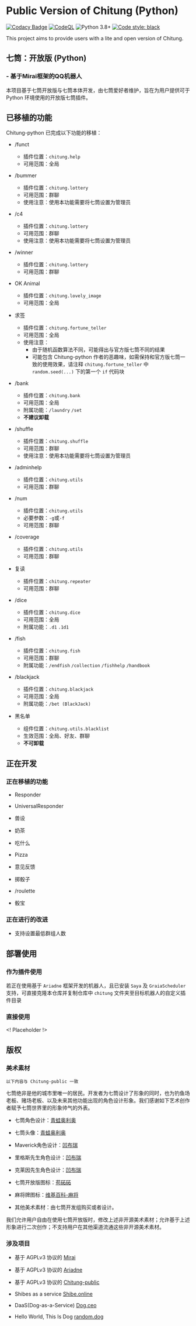 # Public Version of Chitung (Python)

[![Codacy Badge](https://api.codacy.com/project/badge/Grade/08a8c365dd25419b811b0b77435c46ec)](https://app.codacy.com/gh/nullqwertyuiop/Chitung-python?utm_source=github.com&utm_medium=referral&utm_content=nullqwertyuiop/Chitung-python&utm_campaign=Badge_Grade_Settings)
[![CodeQL](https://github.com/nullqwertyuiop/Chitung-python/actions/workflows/codeql-analysis.yml/badge.svg)](https://github.com/nullqwertyuiop/Chitung-python/actions/workflows/codeql-analysis.yml)
![Python 3.8+](https://img.shields.io/badge/Python-3.8+-blue.svg)
[![Code style: black](https://img.shields.io/badge/code%20style-black-000000.svg)](https://github.com/psf/black)

This project aims to provide users with a lite and open version of Chitung.

## 七筒：开放版 (Python)

### - 基于Mirai框架的QQ机器人

本项目基于七筒开放版与七筒本体开发，由七筒爱好者维护，旨在为用户提供可于 Python 环境使用的开放版七筒插件。

## 已移植的功能

Chitung-python 已完成以下功能的移植：

- /funct
    - 插件位置：`chitung.help`
    - 可用范围：全局

- /bummer
    - 插件位置：`chitung.lottery`
    - 可用范围：群聊
    - 使用注意：使用本功能需要将七筒设置为管理员

- /c4
    - 插件位置：`chitung.lottery`
    - 可用范围：群聊
    - 使用注意：使用本功能需要将七筒设置为管理员

- /winner
    - 插件位置：`chitung.lottery`
    - 可用范围：群聊

- OK Animal
    - 插件位置：`chitung.lovely_image`
    - 可用范围：全局

- 求签
    - 插件位置：`chitung.fortune_teller`
    - 可用范围：全局
    - 使用注意：
        - 由于随机函数算法不同，可能得出与官方版七筒不同的结果
        - 可能包含 Chitung-python 作者的恶趣味，如需保持和官方版七筒一致的使用效果，请注释 `chitung.fortune_teller` 中 `random.seed(...)` 下的第一个 `if` 代码块

- /bank
    - 插件位置：`chitung.bank`
    - 可用范围：全局
    - 附属功能：`/laundry` `/set`
    - **不建议卸载**

- /shuffle
    - 插件位置：`chitung.shuffle`
    - 可用范围：群聊
    - 使用注意：使用本功能需要将七筒设置为管理员

- /adminhelp
    - 插件位置：`chitung.utils`
    - 可用范围：群聊

- /num
    - 插件位置：`chitung.utils`
    - 必要参数：`-g`或`-f`
    - 可用范围：群聊

- /coverage
    - 插件位置：`chitung.utils`
    - 可用范围：群聊

- 复读
    - 插件位置：`chitung.repeater`
    - 可用范围：群聊

- /dice
    - 插件位置：`chitung.dice`
    - 可用范围：全局
    - 附属功能：`.d1` `.1d1`

- /fish
    - 插件位置：`chitung.fish`
    - 可用范围：群聊
    - 附属功能：`/endfish` `/collection` `/fishhelp` `/handbook`

- /blackjack
    - 插件位置：`chitung.blackjack`
    - 可用范围：全局
    - 附属功能：`/bet (BlackJack)`

- 黑名单
    - 组件位置：`chitung.utils.blacklist`
    - 生效范围：全局、好友、群聊
    - **不可卸载**

## 正在开发

### 正在移植的功能

- Responder

- UniversalResponder

- 兽设

- 奶茶

- 吃什么

- Pizza

- 意见反馈

- 掷骰子

- /roulette

- 骰宝

### 正在进行的改进

- 支持设置最低群组人数

## 部署使用

### 作为插件使用

若正在使用基于 `Ariadne` 框架开发的机器人，且已安装 `Saya` 及 `GraiaScheduler` 支持，可直接克隆本仓库并复制仓库中 `chitung` 文件夹至目标机器人的自定义插件目录

### 直接使用

<! Placeholder !>

## 版权

### 美术素材

`以下内容与 Chitung-public 一致`

七筒绝非是他的城市里唯一的居民。开发者为七筒设计了形象的同时，也为钓鱼场老板、赌场老板、以及未来其他功能出现的角色设计形象。我们感谢如下艺术创作者赋予七筒世界里的形象帅气的外表。

- 七筒角色设计：[青蛙奥利奥](https://weibo.com/u/2843849155)

- 七筒头像：[青蛙奥利奥](https://weibo.com/u/2843849155)

- Maverick角色设计：[凹布瑞](https://weibo.com/u/5163824559)

- 里格斯先生角色设计：[凹布瑞](https://weibo.com/u/5163824559)

- 克莱因先生角色设计：[凹布瑞](https://weibo.com/u/5163824559)

- 七筒开放版图标：[苟砳砳](https://weibo.com/u/3095618097)

- 麻将牌图标：[维基百科-麻将](https://zh.wikipedia.org/wiki/%E9%BA%BB%E5%B0%86)

- 其他美术素材：由七筒开发组购买或者设计。

我们允许用户自由在使用七筒开放版时，修改上述非开源美术素材；允许基于上述形象进行二次创作；不支持用户在其他渠道流通这些非开源美术素材。

### 涉及项目

- 基于 AGPLv3 协议的 [Mirai](https://github.com/mamoe/mirai)

- 基于 AGPLv3 协议的 [Ariadne](https://github.com/GraiaProject/Ariadne)

- 基于 AGPLv3 协议的 [Chitung-public](https://github.com/KadokawaR/Chitung-public)

- Shibes as a service [Shibe.online]()

- DaaS(Dog-as-a-Service) [Dog.ceo]()

- Hello World, This Is Dog [random.dog]()